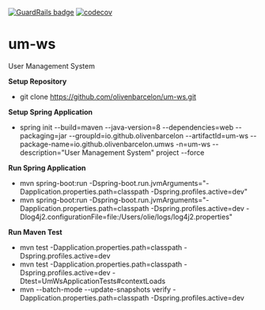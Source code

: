 [![GuardRails badge](https://api.guardrails.io/v2/badges/206057?token=fae57e14f5515599caf899247d1b28bda1ce9b7e9614274c55344c38ed066a7f)](https://dashboard.guardrails.io/gh/olivenbarcelon/repos/206057)
[![codecov](https://codecov.io/gh/olivenbarcelon/um-ws/branch/master/graph/badge.svg?token=V6A57RJLG9)](https://codecov.io/gh/olivenbarcelon/um-ws)
# um-ws
User Management System

**Setup Repository**
* git clone https://github.com/olivenbarcelon/um-ws.git

**Setup Spring Application**
* spring init --build=maven --java-version=8 --dependencies=web --packaging=jar --groupId=io.github.olivenbarcelon --artifactId=um-ws --package-name=io.github.olivenbarcelon.umws -n=um-ws --description="User Management System" project --force

**Run Spring Application**
* mvn spring-boot:run -Dspring-boot.run.jvmArguments="-Dapplication.properties.path=classpath -Dspring.profiles.active=dev"
* mvn spring-boot:run -Dspring-boot.run.jvmArguments="-Dapplication.properties.path=classpath -Dspring.profiles.active=dev -Dlog4j2.configurationFile=file:/Users/olie/logs/log4j2.properties"

**Run Maven Test**
* mvn test -Dapplication.properties.path=classpath -Dspring.profiles.active=dev
* mvn test -Dapplication.properties.path=classpath -Dspring.profiles.active=dev -Dtest=UmWsApplicationTests#contextLoads
* mvn --batch-mode --update-snapshots verify -Dapplication.properties.path=classpath -Dspring.profiles.active=dev

